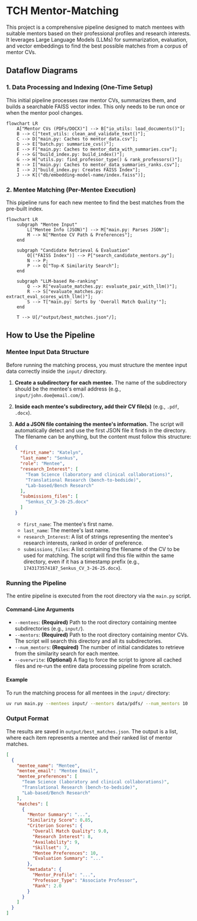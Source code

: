 # TCH Mentor-Matching

This project is a comprehensive pipeline designed to match mentees with suitable mentors based on their professional profiles and research interests. It leverages Large Language Models (LLMs) for summarization, evaluation, and vector embeddings to find the best possible matches from a corpus of mentor CVs.

## Dataflow Diagrams

### 1. Data Processing and Indexing (One-Time Setup)

This initial pipeline processes raw mentor CVs, summarizes them, and builds a searchable FAISS vector index. This only needs to be run once or when the mentor pool changes.

```mermaid
flowchart LR
    A["Mentor CVs (PDFs/DOCX)"] --> B["io_utils: load_documents()"];
    B --> C["text_utils: clean_and_validate_text()"];
    C --> D["main.py: Caches to mentor_data.csv"];
    D --> E["batch.py: summarize_cvs()"];
    E --> F["main.py: Caches to mentor_data_with_summaries.csv"];
    F --> G["build_index.py: build_index()"];
    G --> H["utils.py: find_professor_type() & rank_professors()"];
    H --> I["main.py: Caches to mentor_data_summaries_ranks.csv"];
    I --> J["build_index.py: Creates FAISS Index"];
    J --> K[("db/embedding-model-name/index.faiss")];
```

### 2. Mentee Matching (Per-Mentee Execution)

This pipeline runs for each new mentee to find the best matches from the pre-built index.

```mermaid
flowchart LR
    subgraph "Mentee Input"
        L["Mentee Info (JSON)"] --> M["main.py: Parses JSON"];
        M --> N["Mentee CV Path & Preferences"];
    end

    subgraph "Candidate Retrieval & Evaluation"
        O[("FAISS Index")] --> P["search_candidate_mentors.py"];
        N --> P;
        P --> Q["Top-K Similarity Search"];
    end

    subgraph "LLM-based Re-ranking"
        Q --> R["evaluate_matches.py: evaluate_pair_with_llm()"];
        R --> S["evaluate_matches.py: extract_eval_scores_with_llm()"];
        S --> T["main.py: Sorts by 'Overall Match Quality'"];
    end

    T --> U[/"output/best_matches.json"/];
```

## How to Use the Pipeline

### Mentee Input Data Structure

Before running the matching process, you must structure the mentee input data correctly inside the `input/` directory.

1.  **Create a subdirectory for each mentee.** The name of the subdirectory should be the mentee's email address (e.g., `input/john.doe@email.com/`).

2.  **Inside each mentee's subdirectory, add their CV file(s)** (e.g., `.pdf`, `.docx`).

3.  **Add a JSON file containing the mentee's information.** The script will automatically detect and use the first JSON file it finds in the directory. The filename can be anything, but the content must follow this structure:

    ```json
    {
      "first_name": "Katelyn",
      "last_name": "Senkus",
      "role": "Mentee",
      "research_Interest": [
        "Team Science (laboratory and clinical collaborations)",
        "Translational Research (bench-to-bedside)",
        "Lab-based/Bench Research"
      ],
      "submissions_files": [
        "Senkus_CV_3-26-25.docx"
      ]
    }
    ```
    -   `first_name`: The mentee's first name.
    -   `last_name`: The mentee's last name.
    -   `research_Interest`: A list of strings representing the mentee's research interests, ranked in order of preference.
    -   `submissions_files`: A list containing the filename of the CV to be used for matching. The script will find this file within the same directory, even if it has a timestamp prefix (e.g., `1743173574187_Senkus_CV_3-26-25.docx`).

### Running the Pipeline

The entire pipeline is executed from the root directory via the `main.py` script.

#### Command-Line Arguments
-   `--mentees`: **(Required)** Path to the root directory containing mentee subdirectories (e.g., `input/`).
-   `--mentors`: **(Required)** Path to the root directory containing mentor CVs. The script will search this directory and all its subdirectories.
-   `--num_mentors`: **(Required)** The number of initial candidates to retrieve from the similarity search for each mentee.
-   `--overwrite`: **(Optional)** A flag to force the script to ignore all cached files and re-run the entire data processing pipeline from scratch.

#### Example
To run the matching process for all mentees in the `input/` directory:
```bash
uv run main.py --mentees input/ --mentors data/pdfs/ --num_mentors 10
```

### Output Format

The results are saved in `output/best_matches.json`. The output is a list, where each item represents a mentee and their ranked list of mentor matches.

```json
[
  {
    "mentee_name": "Mentee",
    "mentee_email": "Mentee Email",
    "mentee_preferences": [
      "Team Science (laboratory and clinical collaborations)",
      "Translational Research (bench-to-bedside)",
      "Lab-based/Bench Research"
    ],
    "matches": [
      {
        "Mentor Summary": "...",
        "Similarity Score": 0.85,
        "Criterion Scores": {
          "Overall Match Quality": 9.0,
          "Research Interest": 8,
          "Availability": 9,
          "Skillset": 7,
          "Mentee Preferences": 10,
          "Evaluation Summary": "..."
        },
        "metadata": {
          "Mentor_Profile": "...",
          "Professor_Type": "Associate Professor",
          "Rank": 2.0
        }
      }
    ]
  }
]
```
